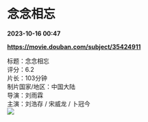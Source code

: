 # 念念相忘

**2023-10-16 00:47**

**https://movie.douban.com/subject/35424911**

标题：念念相忘  
评分：6.2  
片长：103分钟  
制片国家/地区：中国大陆  
导演：刘雨霖  
主演：刘浩存 / 宋威龙 / 卜冠今  
![](https://img1.doubanio.com/view/photo/s_ratio_poster/public/p2896873968.jpg)